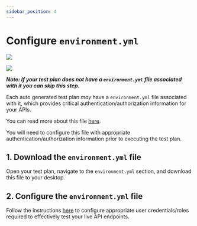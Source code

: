 ```yaml
---
sidebar_position: 4
---
```


# Configure `environment.yml`
![](../../../../../assets/zero-conf-test-plan.svg)

![](../../../../../assets/zero-conf-flow-3.svg)

***Note: If your test plan does not have a `environment.yml` file associated with it you can skip this step.***

Each auto generated test plan *may* have a `environment.yml` file associated with it, which provides critical authentication/authorization information for your APIs.

You can read more about this file [here][env-file]. 

You will need to configure this file with appropriate authentication/authorization information prior to executing the test plan.

## 1. Download the `environment.yml` file
Open your test plan, navigate to the `environment.yml` section, and download this file to your desktop.

## 2. Configure the `environment.yml` file
Follow the instructions [here][configure-authn] to configure appropriate user credentials/roles required to effectively test your live API endpoints.


[env-file]: /guides/security-testing/concepts/test-plans/env-yml.md
[configure-authn]: /security-testing/tasks/authentication/authentication.md
